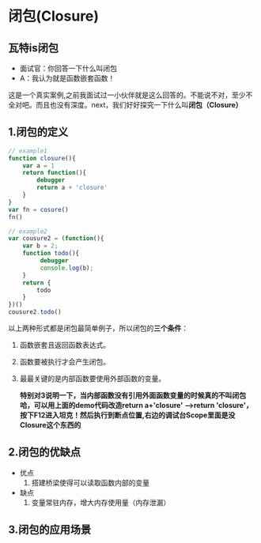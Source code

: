 # 闭包(Closure)

## 瓦特is闭包


- 面试官：你回答一下什么叫闭包
- A：我认为就是函数嵌套函数！

这是一个真实案例,之前我面试过一小伙伴就是这么回答的。不能说不对，至少不全对吧。而且也没有深度。next，我们好好探究一下什么叫**闭包（Closure）**


## 1.闭包的定义
```js
// example1
function closure(){
    var a = 1
    return function(){
        debugger
        return a + 'closure'
    }
}
var fn = cosure()
fn()

// example2
var cousure2 = (function(){
    var b = 2;
    function todo(){
         debugger
         console.log(b);
    }
    return {
        todo
    }
})()
cousure2.todo()
```

以上两种形式都是闭包最简单例子，所以闭包的**三个条件**：

1. 函数嵌套且返回函数表达式。

2. 函数要被执行才会产生闭包。

3. 最最关键的是内部函数要使用外部函数的变量。

   **特别对3说明一下，当内部函数没有引用外面函数变量的时候真的不叫闭包哈，可以用上面的demo代码改造return a+'closure' -->return 'closure'，按下F12进入坦克！然后执行到断点位置,右边的调试台Scope里面是没Closure这个东西的**

## 2.闭包的优缺点

- 优点
  1. 搭建桥梁使得可以读取函数内部的变量
- 缺点
  1. 变量常驻内存，增大内存使用量（内存泄漏）

## 3.闭包的应用场景